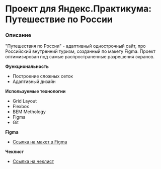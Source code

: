 # Проект для Яндекс.Практикума: Путешествие по России

### Описание
  "Путешествия по России" - адаптивный однострочный сайт, про Российский внутренний туризм, созданный по макету Figma. Проект оптимизирован под самые распространенные разрешения экранов. 

**Функциональность**

* Построение сложных сеток
* Адаптивный дизайн

**Используемые технологии**

* Grid Layout
* Flexbox
* BEM Methology
* Figma
* Git

**Figma**

* [Ссылка на макет в Figma](https://www.figma.com/file/5S2WSbEFL6awjVWJ0NWL8Q/Sprint-3_-Russia-_-desktop-mobile?node-id=28503%3A0)

**Чеклист**

* [Ссылка на чеклист](https://code.s3.yandex.net/web-developer/checklists-pdf/web-plus/checklist-2.pdf)

